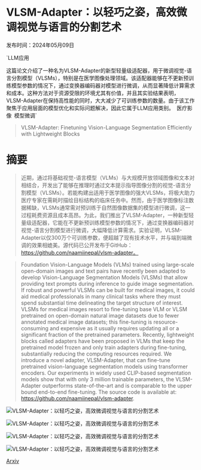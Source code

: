 # VLSM-Adapter：以轻巧之姿，高效微调视觉与语言的分割艺术

发布时间：2024年05月09日

`LLM应用

这篇论文介绍了一种名为VLSM-Adapter的新型轻量级适配器，用于微调视觉-语言分割模型（VLSMs），特别是在医学图像处理领域。该适配器能够在不更新预训练模型参数的情况下，通过变换器编码器对模型进行微调，从而显著降低计算需求和成本。这种方法对于资源受限的环境尤其有价值，并且其实验结果表明，VLSM-Adapter在保持高性能的同时，大大减少了可训练参数的数量。由于该工作聚焦于应用层面的模型优化和实际问题解决，因此它属于LLM应用类别。` `医疗影像` `模型微调`

> VLSM-Adapter: Finetuning Vision-Language Segmentation Efficiently with Lightweight Blocks

# 摘要

> 近期，通过将基础视觉-语言模型（VLMs）与大规模开放领域图像和文本对相结合，开发出了能够在推理时通过文本提示指导图像分割的视觉-语言分割模型（VLSMs）。若能构建出适用于医学图像的强大VLSMs，将极大助力医疗专家在需耗时描绘目标结构的临床任务中。然而，由于医学图像标注数据稀缺，VLSMs通常需对预训练于自然图像数据集的模型进行微调，这一过程耗费资源且成本高昂。为此，我们推出了VLSM-Adapter，一种新型轻量级适配器，它能在不更新预训练模型参数的情况下，通过变换器编码器对视觉-语言分割模型进行微调，大幅降低计算需求。实验证明，VLSM-Adapter以仅300万个可训练参数，便超越了现有技术水平，并与端到端微调的效果相媲美。源代码已公开发布于GitHub：https://github.com/naamiinepal/vlsm-adapter。

> Foundation Vision-Language Models (VLMs) trained using large-scale open-domain images and text pairs have recently been adapted to develop Vision-Language Segmentation Models (VLSMs) that allow providing text prompts during inference to guide image segmentation. If robust and powerful VLSMs can be built for medical images, it could aid medical professionals in many clinical tasks where they must spend substantial time delineating the target structure of interest. VLSMs for medical images resort to fine-tuning base VLM or VLSM pretrained on open-domain natural image datasets due to fewer annotated medical image datasets; this fine-tuning is resource-consuming and expensive as it usually requires updating all or a significant fraction of the pretrained parameters. Recently, lightweight blocks called adapters have been proposed in VLMs that keep the pretrained model frozen and only train adapters during fine-tuning, substantially reducing the computing resources required. We introduce a novel adapter, VLSM-Adapter, that can fine-tune pretrained vision-language segmentation models using transformer encoders. Our experiments in widely used CLIP-based segmentation models show that with only 3 million trainable parameters, the VLSM-Adapter outperforms state-of-the-art and is comparable to the upper bound end-to-end fine-tuning. The source code is available at: https://github.com/naamiinepal/vlsm-adapter.

![VLSM-Adapter：以轻巧之姿，高效微调视觉与语言的分割艺术](../../../paper_images/2405.06196/architecture)

![VLSM-Adapter：以轻巧之姿，高效微调视觉与语言的分割艺术](../../../paper_images/2405.06196/adapter_variants)

![VLSM-Adapter：以轻巧之姿，高效微调视觉与语言的分割艺术](../../../paper_images/2405.06196/spider_adapter)

![VLSM-Adapter：以轻巧之姿，高效微调视觉与语言的分割艺术](../../../paper_images/2405.06196/qualitative-analysis)

[Arxiv](https://arxiv.org/abs/2405.06196)